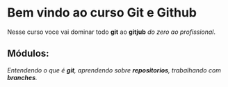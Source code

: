 # Bem vindo ao curso Git e Github
Nesse curso voce vai dominar todo **git** ao **gitjub** _do zero ao profissional_.

## Módulos:
_Entendendo o que é **git**, aprendendo sobre **repositorios**, trabalhando com **branches**._
